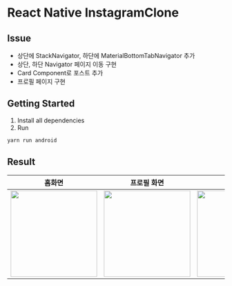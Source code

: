 # React Native InstagramClone

## Issue
- 상단에 StackNavigator, 하단에 MaterialBottomTabNavigator 추가
- 상단, 하단 Navigator 페이지 이동 구현
- Card Component로 포스트 추가
- 프로필 페이지 구현

## Getting Started
1. Install all dependencies
2. Run

```bash
yarn run android
```

## Result
|홈화면|프로필 화면|영상|
|:---:|:---:|:---:|
|<img width="200px" src="https://user-images.githubusercontent.com/51810552/121315978-d0eb3780-c943-11eb-973f-e29967d9f3ee.png">|<img width="200px" src="https://user-images.githubusercontent.com/51810552/121317141-f75da280-c944-11eb-8568-32120f72f4a5.png">|<img width="200px" src="https://user-images.githubusercontent.com/51810552/121316809-a8b00880-c944-11eb-8061-3b69ecbe32a7.gif">|
